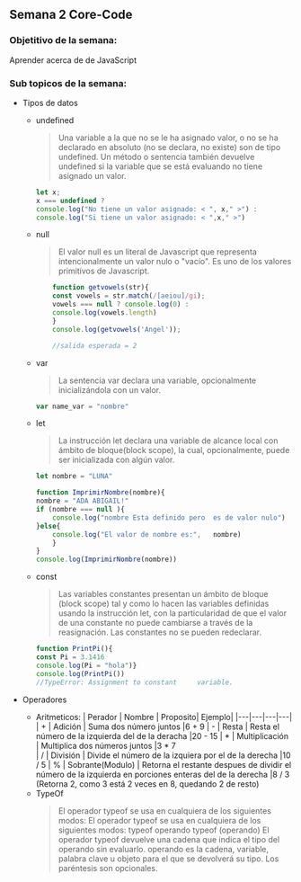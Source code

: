## Semana 2 Core-Code
### Objetitivo de la semana: 
Aprender acerca de de JavaScript

### Sub topicos de la semana:
* Tipos de datos

    * undefined
       > Una variable a la que no se le ha asignado valor, o no se ha declarado en absoluto (no se declara, no existe) son de tipo undefined. Un método o sentencia también devuelve undefined si la variable que se está evaluando no tiene asignado un valor.

        ```javascript
        let x;
        x === undefined ?
        console.log("No tiene un valor asignado: < ", x," >") :
        console.log("Si tiene un valor asignado: < ",x," >")
        ```




    * null
        >El valor null es un literal de Javascript que representa intencionalmente un valor nulo o "vacío". Es uno de los valores primitivos de Javascript.

        ```javascript
            function getvowels(str){
            const vowels = str.match(/[aeiou]/gi);
            vowels === null ? console.log(0) :
            console.log(vowels.length)
            }
            console.log(getvowels('Angel'));

            //salida esperada = 2
        ```  

    * var 
        >La sentencia var declara una variable, opcionalmente inicializándola con un valor.

        ```javascript
        var name_var = "nombre"  
        ```
    * let
        >La instrucción let declara una variable de alcance local con ámbito de bloque(block scope), la cual, opcionalmente, puede ser inicializada con algún valor.

        ```javascript
        let nombre = "LUNA"

        function ImprimirNombre(nombre){
        nombre = "ADA ABIGAIL!"
        if (nombre === null ){
            console.log("nombre Esta definido pero  es de valor nulo")
        }else{
            console.log("El valor de nombre es:",   nombre)
            }
        }
        console.log(ImprimirNombre(nombre))  
        ```
    * const
        >Las variables constantes presentan un ámbito de bloque (block scope) tal y como lo hacen las variables definidas usando la instrucción let, con la particularidad de que el valor de una constante no puede cambiarse a través de la reasignación. Las constantes no se pueden redeclarar.

        ```javascript
        function PrintPi(){
        const Pi = 3.1416
        console.log(Pi = "hola")}
        console.log(PrintPi())
        //TypeError: Assignment to constant     variable.  
        ```
* Operadores
    * Aritmeticos:
        | Perador | Nombre | Proposito| Ejemplo|
        |---|---|---|---|
        | + | Adición | Suma dos número juntos |6 + 9 
        | - | Resta | Resta el número de la izquierda del de la deracha |20 - 15
        | * | Multiplicación | Multiplica dos números juntos |3 * 7  
        | / | División | Divide el número de la izquiera por el de la derecha |10 / 5
        | % | Sobrante(Modulo) | Retorna el restante despues de dividir el número de la izquierda en porciones enteras del de la derecha |8 / 3 (Retorna 2, como 3 está 2 veces en 8, quedando 2 de resto)
    * TypeOf
        > El operador typeof se usa en cualquiera de los siguientes modos:
        El operador typeof se usa en cualquiera de los siguientes modos:
        typeof operando
        typeof (operando)
        El operador typeof devuelve una cadena que indica el tipo del operando sin evaluarlo. operando es la cadena, variable, palabra clave u objeto para el que se devolverá su tipo. Los paréntesis son opcionales.            